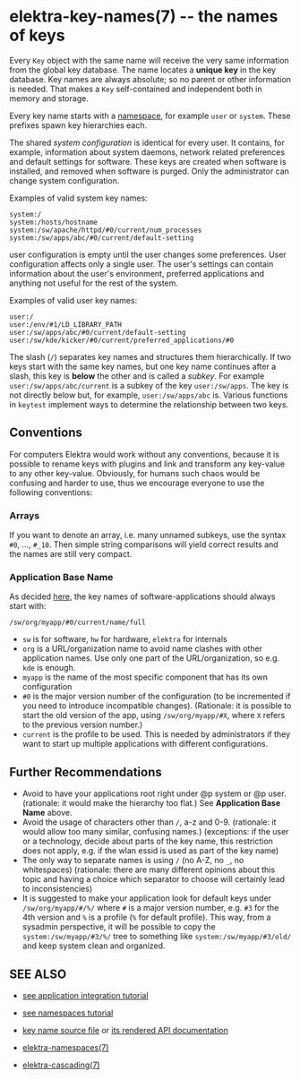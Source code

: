# elektra-key-names(7) -- the names of keys

Every `Key` object with the same name will receive the very same
information from the global key database. The name locates a
**unique key** in the key database. Key names are always absolute; so no parent
or other information is needed. That makes a `Key` self-contained and
independent both in memory and storage.

Every key name starts with a [namespace](elektra-namespaces.md), for
example `user` or `system`. These prefixes spawn key hierarchies each.

The shared _system configuration_ is identical for every user.
It contains, for example, information about system daemons, network
related preferences and default settings for software. These keys are
created when software is installed, and removed when software is purged.
Only the administrator can change system configuration.

Examples of valid system key names:

```
system:/
system:/hosts/hostname
system:/sw/apache/httpd/#0/current/num_processes
system:/sw/apps/abc/#0/current/default-setting
```

user configuration is empty until the user changes some preferences.
User configuration affects only a single user. The user's settings can
contain information about the user's environment, preferred applications
and anything not useful for the rest of the system.

Examples of valid user key names:

```
user:/
user:/env/#1/LD_LIBRARY_PATH
user:/sw/apps/abc/#0/current/default-setting
user:/sw/kde/kicker/#0/current/preferred_applications/#0
```

The slash (`/`) separates key names and structures them hierarchically.
If two keys start with the same key names, but one key name continues
after a slash, this key is **below** the other and is called a
_subkey_. For example `user:/sw/apps/abc/current` is a subkey of the
key `user:/sw/apps`. The key is not directly below but, for example,
`user:/sw/apps/abc` is. Various functions in `keytest` implement
ways to determine the relationship between two keys.

## Conventions

For computers Elektra would work without any conventions, because it is
possible to rename keys with plugins and link and transform any key-value
to any other key-value. Obviously, for humans such chaos would be confusing and
harder to use, thus we encourage everyone to use the following conventions:

### Arrays

If you want to denote an array, i.e. many unnamed subkeys, use the syntax
`#0`, ..., `#_10`. Then simple string comparisons will yield correct
results and the names are still very compact.

### Application Base Name

As decided [here](https://github.com/ElektraInitiative/libelektra/issues/302),
the key names of software-applications should always start with:

```
/sw/org/myapp/#0/current/name/full
```

- `sw` is for software, `hw` for hardware, `elektra` for internals
- `org` is a URL/organization name to avoid name clashes with other
  application names. Use only one part of the URL/organization,
  so e.g. `kde` is enough.
- `myapp` is the name of the most specific component that has its own
  configuration
- `#0` is the major version number of the configuration (to be incremented
  if you need to introduce incompatible changes).
  (Rationale: it is possible to start the old version of the app,
  using `/sw/org/myapp/#X`, where `X` refers to the previous version number.)
- `current` is the profile to be used. This is needed by administrators
  if they want to start up multiple applications with different
  configurations.

## Further Recommendations

- Avoid to have your applications root right under @p system or @p user.
  (rationale: it would make the hierarchy too flat.)
  See **Application Base Name** above.
- Avoid the usage of characters other than `/`, a-z and 0-9.
  (rationale: it would allow too many similar, confusing names.)
  (exceptions: if the user or a technology, decide about parts of
  the key name, this restriction does not apply, e.g. if the wlan
  essid is used as part of the key name)
- The only way to separate names is using `/` (no A-Z, no `_`, no whitespaces)
  (rationale: there are many different opinions about this topic
  and having a choice which separator to choose will certainly lead
  to inconsistencies)
- It is suggested to make your application look for default keys under
  `/sw/org/myapp/#/%/` where `#` is a major version number, e.g. `#3` for
  the 4th version and `%` is a profile (`%` for default profile). This way, from
  a sysadmin perspective, it will be possible to copy the
  `system:/sw/myapp/#3/%/` tree to something like
  `system:/sw/myapp/#3/old/` and keep system clean and organized.

## SEE ALSO

- [see application integration tutorial](/doc/tutorials/application-integration.md)
- [see namespaces tutorial](/doc/tutorials/namespaces.md)
- [key name source file](/src/libs/elektra/keyname.c) or [its rendered API documentation](https://doc.libelektra.org/api/master/html/group__keyname.html#details)

- [elektra-namespaces(7)](elektra-namespaces.md)
- [elektra-cascading(7)](elektra-cascading.md)
